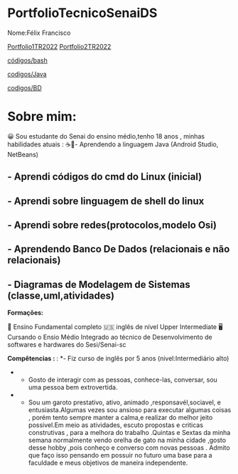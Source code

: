 
# PortfolioTecnicoSenaiDS
 Nome:Félix Francisco
 
[Portfolio1TR2022](Portfolio_2022/Trabalhos/)
[Portfolio2TR2022](Portfolio_2022/Trabalhos/)

[códigos/bash](Fundamentos_de_Ti_cod_sh/códigos/)

[codigos/Java](Cod_Java/)

[codigos/BD](Banco_de_dados/)

# Sobre mim: 

😀 Sou estudante do Senai do ensino médio,tenho 18 anos , minhas habilidades atuais :
☕📱- Aprendendo a linguagem Java (Android Studio, NetBeans)
## - Aprendi códigos do cmd do Linux (inicial)
## - Aprendi sobre linguagem de shell do linux
## - Aprendi sobre redes(protocolos,modelo Osi)
## - Aprendendo Banco De Dados (relacionais e não relacionais)
## - Diagramas de Modelagem de Sistemas (classe,uml,atividades)
 

<b> Formações:</b>

📘 Ensino Fundamental completo
🇺🇸 inglês de nível Upper Intermediate
🖥️ Cursando o Ensio Médio Integrado ao técnico de Desenvolvimento de softwares e hardwares do Sesi/Senai-sc

<b> Compêtencias : </b>
:
*- Fiz curso de inglês por 5 anos (nivel:Intermediário alto) 
* - Gosto de interagir com as pessoas, conhece-las, conversar, sou uma pessoa bem extrovertida. 
* - Sou um garoto prestativo, ativo, animado ,responsavél,sociavel, e entusiasta.Algumas vezes sou ansioso para executar algumas coisas , porém tento sempre manter a calma,e realizar do melhor jeito possivel.Em meio as atividades, escuto propostas e criticas construtivas , para a melhora do trabalho .Quintas e Sextas da minha semana normalmente vendo orelha de gato na minha cidade ,gosto desse hobby ,pois conheço e converso com novas pessoas . Admito que faço isso pensando em possuir no futuro uma base para a faculdade e meus objetivos de maneira independente. 
